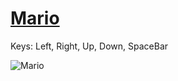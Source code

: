 [Mario](http://shit-mario.herokuapp.com)
========================
Keys: Left, Right, Up, Down, SpaceBar

![Mario](https://s3.amazonaws.com/uploads.hipchat.com/119067/1211609/W7CgcQoTH7GumZt/Screen%20Shot%202015-02-04%20at%2013.29.13.png)
